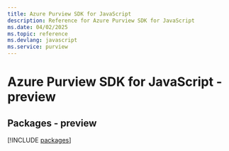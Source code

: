 ```yaml
---
title: Azure Purview SDK for JavaScript
description: Reference for Azure Purview SDK for JavaScript
ms.date: 04/02/2025
ms.topic: reference
ms.devlang: javascript
ms.service: purview
---
```

# Azure Purview SDK for JavaScript - preview
## Packages - preview
[!INCLUDE [packages](purview-index.md)]